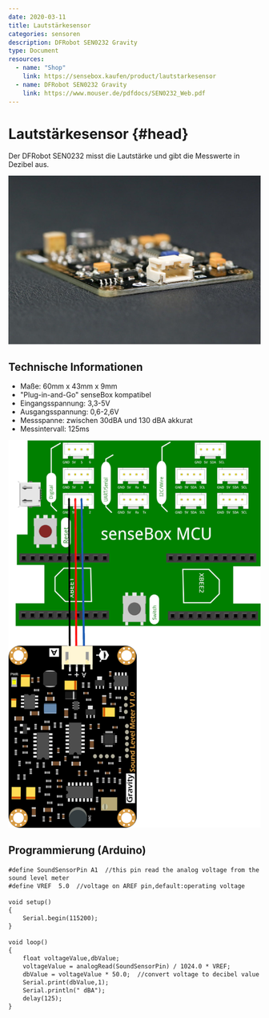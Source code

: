 ```yaml
---
date: 2020-03-11
title: Lautstärkesensor
categories: sensoren
description: DFRobot SEN0232 Gravity
type: Document
resources:
  - name: "Shop"
    link: https://sensebox.kaufen/product/lautstarkesensor
  - name: DFRobot SEN0232 Gravity
    link: https://www.mouser.de/pdfdocs/SEN0232_Web.pdf
---
```

# Lautstärkesensor {#head}
Der DFRobot SEN0232 misst die Lautstärke und gibt die Messwerte in Dezibel aus.

![Der Geräuschpegel-Sensor](https://github.com/sensebox/resources/raw/master/gitbook_pictures/decibel_meter.jpg)

## Technische Informationen

* Maße: 60mm x 43mm x 9mm
* "Plug-in-and-Go" senseBox kompatibel
* Eingangsspannung: 3,3-5V
* Ausgangsspannung: 0,6-2,6V
* Messspanne: zwischen 30dBA und 130 dBA akkurat
* Messintervall: 125ms

![Anschluss des Sensors](https://github.com/sensebox/resources/raw/master/gitbook_pictures/SoundLevelMeter.png)


## Programmierung (Arduino)


```arduino
#define SoundSensorPin A1  //this pin read the analog voltage from the sound level meter
#define VREF  5.0  //voltage on AREF pin,default:operating voltage

void setup()
{
    Serial.begin(115200);
}

void loop()
{
    float voltageValue,dbValue;
    voltageValue = analogRead(SoundSensorPin) / 1024.0 * VREF;
    dbValue = voltageValue * 50.0;  //convert voltage to decibel value
    Serial.print(dbValue,1);
    Serial.println(" dBA");
    delay(125);
}
```




